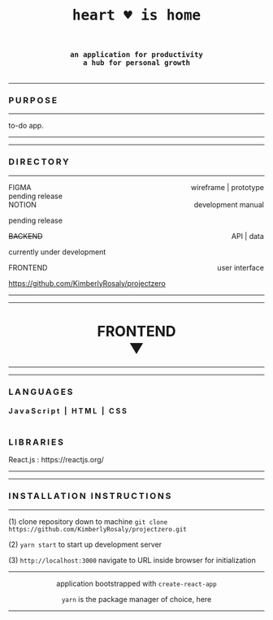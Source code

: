 


<!-- ----------------------------------------------------------------------HEADING -->
<pre><h1 align="center">heart ♥ is home</h1></pre>
<pre><h4 align="center">an application for productivity<br />a hub for personal growth</h4></pre>
<hr />  

<h3 style="letter-spacing: 3px;">PURPOSE</h3>

<hr />
to-do app.
<hr />




<!-- ------------------------------------------------------------------------HEADING -->

<!-- ----------------------------------------------------------------------DIRECTORY -->
<hr />
    <h3 style="letter-spacing: 3px;">DIRECTORY</h3>
<hr />

<!-- --------------------------------------------------------------------------------- -->
<div>
<div style="display: inline-block; text-align: left; width:49%;">
FIGMA</div>
<div style="display: inline-block; text-align: right; width:50%;">
wireframe | prototype</div>
</div>
pending release

<!-- --------------------------------------------------------------------------------- -->
<!-- --------------------------------------------------------------------------------- -->
<div>
<div style="display: inline-block; text-align: left; width:49%;">
NOTION</div>
<div style="display: inline-block; text-align: right; width:50%;">
development manual</div>
</div>

pending release

<!-- --------------------------------------------------------------------------------- -->
<!-- --------------------------------------------------------------------------------- -->
<div>
<div style="display: inline-block; text-align: left; width:49%;">
<strike>BACKEND</strike></div>
<div style="display: inline-block; text-align: right; width:50%;">
API | data</div>
</div>

currently under development

<!-- --------------------------------------------------------------------------------- -->
<!-- --------------------------------------------------------------------------------- -->
<div>
<div style="display: inline-block; text-align: left; width:49%;">
FRONTEND</div>
<div style="display: inline-block; text-align: right; width:50%;">
user interface</div>
</div>

https://github.com/KimberlyRosaly/projectzero

<!-- --------------------------------------------------------------------------------- -->
<hr />
<!-- --------------------------------------------------------------------------------- -->

<!-- ----------------------------------------------------------------------DIRECTORY -->
<hr />
<h1 align="center">
FRONTEND
<br />
▼
</h1>
<hr />
<hr />
<h3 style="letter-spacing: 3px;">
LANGUAGES
</h3>
<h4 style="letter-spacing: 3px;">
JavaScript | HTML | CSS
</h4>
<h3 style="letter-spacing: 3px;">
<br />
LIBRARIES
</h3>
React.js : https://reactjs.org/

<hr />

<hr />




<h3 style="letter-spacing: 3px;">INSTALLATION INSTRUCTIONS</h3>

<hr />

(1) clone repository down to machine ```git clone https://github.com/KimberlyRosaly/projectzero.git```

(2) ```yarn start``` to start up development server

(3) ```http://localhost:3000``` navigate to URL inside browser for initialization

<div align="center">
<hr />

application bootstrapped with ```create-react-app```

```yarn``` is the package manager of choice, here

<hr />
</div>





<!-- Beautiful text => https://www.fancytextconverter.com/ -->